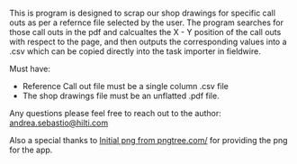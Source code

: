 This is program is designed to scrap our shop drawings for specific call outs as per a refernce file selected by the user.
The program searches for those call outs in the pdf and calcualtes the X - Y position of the call outs with respect to the 
page, and then outputs the corresponding values into a .csv which can be copied directly into the task importer in fieldwire.

Must have:
- Reference Call out file must be a single column .csv file
- The shop drawings file must be an unflatted .pdf file. 

Any questions please feel free to reach out to the author: andrea.sebastio@hilti.com

Also a special thanks to <a href='https://pngtree.com/so/Initial'>Initial png from pngtree.com/</a> for providing the png 
for the app. 